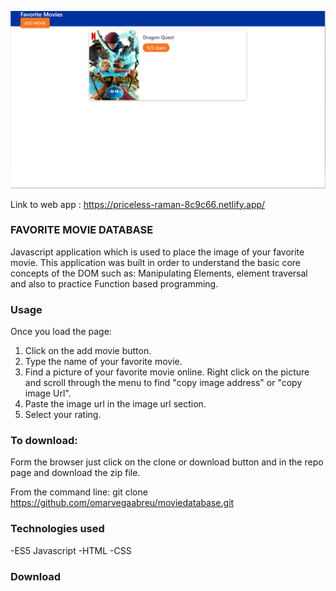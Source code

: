 ![alt text](assets/images/dragonQuest.PNG)

Link to web app : https://priceless-raman-8c9c66.netlify.app/

### FAVORITE MOVIE DATABASE

Javascript application which is used to place the image of your favorite movie. This application was built in order to understand the basic core concepts of the DOM such as: Manipulating Elements, element traversal and also to practice Function based programming.

### Usage

Once you load the page:

1. Click on the add movie button.
2. Type the name of your favorite movie.
3. Find a picture of your favorite movie online. Right click on the picture and scroll through the menu to find "copy image address" or "copy image Url".
4. Paste the image url in the image url section.
5. Select your rating.

### To download:

Form the browser just click on the clone or download button and in the repo page and download the zip file.

From the command line: git clone https://github.com/omarvegaabreu/moviedatabase.git

### Technologies used

-ES5 Javascript
-HTML
-CSS

### Download
